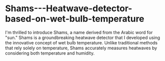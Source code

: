 # Shams---Heatwave-detector-based-on-wet-bulb-temperature
I'm thrilled to introduce Shams, a name derived from the Arabic word for "sun." Shams is a groundbreaking heatwave detector that I developed using the innovative concept of wet bulb temperature.   Unlike traditional methods that rely solely on temperature, Shams accurately measures heatwaves by considering both temperature and humidity.
